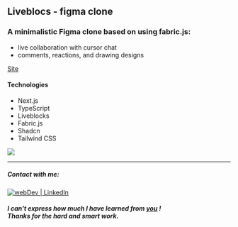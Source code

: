 ## Liveblocs - figma clone

### A minimalistic Figma clone based on using fabric.js:
- live collaboration with cursor chat
- comments, reactions, and drawing designs 

[Site](https://liveblocs-figma-sxidsvit.vercel.app)

#### Technologies
- Next.js
- TypeScript
- Liveblocks
- Fabric.js
- Shadcn
- Tailwind CSS


![](demo.gif)

---
##### Contact with me: 
[<img alt="webDev | LinkedIn" src="https://img.shields.io/badge/linkedin-0077B5.svg?&style=for-the-badge&logo=linkedin&logoColor=white" />][linkedin]

[linkedin]: https://www.linkedin.com/in/sergiy-antonyuk/

##### I can't express how much I have learned from [you](https://www.youtube.com/c/JavaScriptMastery) ! <br> Thanks for the hard and smart work.
